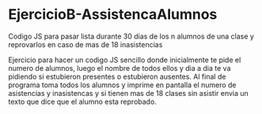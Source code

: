# EjercicioB-AssistencaAlumnos
Codigo JS para pasar lista durante 30 dias de los n alumnos de una clase y reprovarlos en caso de mas de 18 inasistencias

Ejercicio para hacer un codigo JS sencillo donde inicialmente te pide el numero de alumnos, luego el nombre de todos ellos y dia a dia te va pidiendo si estubieron presentes o estubieron ausentes. Al final de programa toma todos los alumnos y imprime en pantalla el numero de asistencias y inasistencas y si tienen mas de 18 clases sin asistir envia un texto que dice que el alumno esta reprobado.
<div align ="center">
<img src=""></img>
</div>
